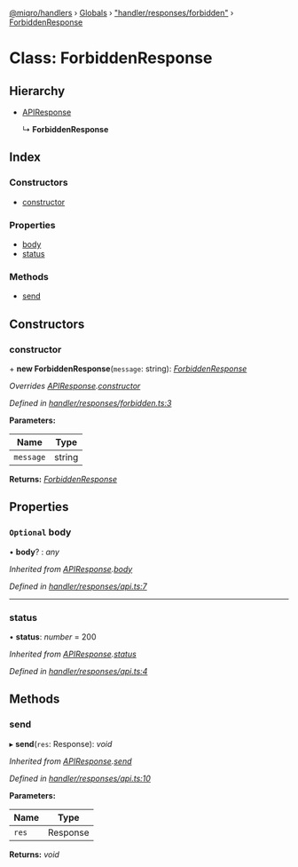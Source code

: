 [@miqro/handlers](../README.md) › [Globals](../globals.md) › ["handler/responses/forbidden"](../modules/_handler_responses_forbidden_.md) › [ForbiddenResponse](_handler_responses_forbidden_.forbiddenresponse.md)

# Class: ForbiddenResponse

## Hierarchy

* [APIResponse](_handler_responses_api_.apiresponse.md)

  ↳ **ForbiddenResponse**

## Index

### Constructors

* [constructor](_handler_responses_forbidden_.forbiddenresponse.md#constructor)

### Properties

* [body](_handler_responses_forbidden_.forbiddenresponse.md#optional-body)
* [status](_handler_responses_forbidden_.forbiddenresponse.md#status)

### Methods

* [send](_handler_responses_forbidden_.forbiddenresponse.md#send)

## Constructors

###  constructor

\+ **new ForbiddenResponse**(`message`: string): *[ForbiddenResponse](_handler_responses_forbidden_.forbiddenresponse.md)*

*Overrides [APIResponse](_handler_responses_api_.apiresponse.md).[constructor](_handler_responses_api_.apiresponse.md#constructor)*

*Defined in [handler/responses/forbidden.ts:3](https://github.com/claukers/miqro-express/blob/70eb4a6/src/handler/responses/forbidden.ts#L3)*

**Parameters:**

Name | Type |
------ | ------ |
`message` | string |

**Returns:** *[ForbiddenResponse](_handler_responses_forbidden_.forbiddenresponse.md)*

## Properties

### `Optional` body

• **body**? : *any*

*Inherited from [APIResponse](_handler_responses_api_.apiresponse.md).[body](_handler_responses_api_.apiresponse.md#optional-body)*

*Defined in [handler/responses/api.ts:7](https://github.com/claukers/miqro-express/blob/70eb4a6/src/handler/responses/api.ts#L7)*

___

###  status

• **status**: *number* = 200

*Inherited from [APIResponse](_handler_responses_api_.apiresponse.md).[status](_handler_responses_api_.apiresponse.md#status)*

*Defined in [handler/responses/api.ts:4](https://github.com/claukers/miqro-express/blob/70eb4a6/src/handler/responses/api.ts#L4)*

## Methods

###  send

▸ **send**(`res`: Response): *void*

*Inherited from [APIResponse](_handler_responses_api_.apiresponse.md).[send](_handler_responses_api_.apiresponse.md#send)*

*Defined in [handler/responses/api.ts:10](https://github.com/claukers/miqro-express/blob/70eb4a6/src/handler/responses/api.ts#L10)*

**Parameters:**

Name | Type |
------ | ------ |
`res` | Response |

**Returns:** *void*
